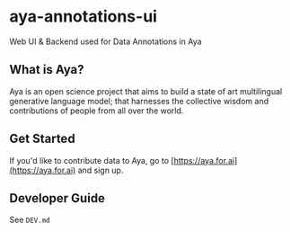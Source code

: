 # aya-annotations-ui
Web UI & Backend used for Data Annotations in Aya

## What is Aya?

Aya is an open science project that aims to build a state of art multilingual generative language model; that harnesses the collective wisdom and contributions of people from all over the world.

## Get Started

If you'd like to contribute data to Aya, go to [https://aya.for.ai](https://aya.for.ai) and sign up.

## Developer Guide

See `DEV.md`